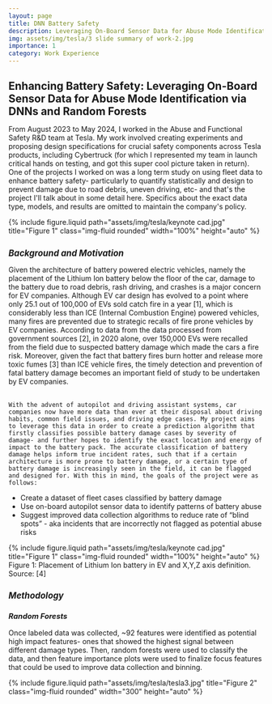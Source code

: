 ```yaml
---
layout: page
title: DNN Battery Safety
description: Leveraging On-Board Sensor Data for Abuse Mode Identification via DNNs and Random Forests
img: assets/img/tesla/3 slide summary of work-2.jpg
importance: 1
category: Work Experience
---
```


<!-- Project Title -->
<h1 style="font-size: 1.5em; font-weight: bold;">Enhancing Battery Safety: Leveraging On-Board Sensor Data for Abuse Mode Identification via DNNs and Random Forests
</h1>
<!-- Project Title -->

<p style="margin-top: 0.3em;">
    From August 2023 to May 2024, I worked in the Abuse and Functional Safety R&D team at Tesla. My work involved creating experiments and proposing design specifications for crucial safety components across Tesla products, including Cybertruck (for which I represented my team in launch critical hands on testing, and got this super cool picture taken in return). One of the projects I worked on was a long term study on using fleet data to enhance battery safety- particularly to quantify statistically and design to prevent damage due to road debris, uneven driving, etc- and that's the project I'll talk about in some detail here. Specifics about the exact data type, models, and results are omitted to maintain the company's policy.
</p>

<div class="row text-center">
    <div class="col-sm mt-3 mt-md-0">
        {% include figure.liquid path="assets/img/tesla/keynote cad.jpg" title="Figure 1" class="img-fluid rounded" width="100%" height="auto" %}
    </div>
</div>

<!-- Subheading -->
<h2 style="font-size: 1.2em; font-style: italic; margin-top: 1.5em;">Background and Motivation</h2>
<!-- Subheading -->

<p style="margin-top: 0.3em;">
    Given the architecture of battery powered electric vehicles, namely the placement of the Lithium Ion battery below the floor of the car, damage to the battery due to road debris, rash driving, and crashes is a major concern for EV companies. Although EV car design has evolved to a point where only 25.1 out of 100,000 of EVs sold catch fire in a year [1], which is considerably less than ICE (Internal Combustion Engine) powered vehicles, many fires are prevented due to strategic recalls of fire prone vehicles by EV companies. According to data from the data processed from government sources [2], in 2020 alone, over 150,000 EVs were recalled from the field due to suspected battery damage which made the cars a fire risk. Moreover, given the fact that battery fires burn hotter and release more toxic fumes [3] than ICE vehicle fires, the timely detection and prevention of fatal battery damage becomes an important field of study to be undertaken by EV companies. <br><br>

    With the advent of autopilot and driving assistant systems, car companies now have more data than ever at their disposal about driving habits, common field issues, and driving edge cases. My project aims to leverage this data in order to create a prediction algorithm that firstly classifies possible battery damage cases by severity of damage- and further hopes to identify the exact location and energy of impact to the battery pack. The accurate classification of battery damage helps inform true incident rates, such that if a certain architecture is more prone to battery damage, or a certain type of battery damage is increasingly seen in the field, it can be flagged and designed for. With this in mind, the goals of the project were as follows:
</p>

<ul>
    <li>Create a dataset of fleet cases classified by battery damage</li>
    <li>Use on-board autopilot sensor data to identify patterns of battery abuse</li>
    <li>Suggest improved data collection algorithms to reduce rate of “blind spots” - aka incidents that are incorrectly not flagged as potential abuse risks</li>
</ul>

<div class="row text-center">
    <div class="col-sm mt-3 mt-md-0">
        {% include figure.liquid path="assets/img/tesla/keynote cad.jpg" title="Figure 1" class="img-fluid rounded" width="100%" height="auto" %}
    </div>
</div>
<div class="caption text-center">Figure 1: Placement of Lithium Ion battery in EV and X,Y,Z axis definition. Source: [4] </div>

<!-- Subheading -->
<h2 style="font-size: 1.2em; font-style: italic; margin-top: 1.5em;">Methodology</h2>
<!-- Subheading -->
<!-- Sub-Subheading -->
<h3 style="font-size: 1.05em; font-style: italic; margin-top: 1.5em;">Random Forests</h3>
<!-- Sub-Subheading -->

<p style="margin-top: 0.3em;">
    Once labeled data was collected, ~92 features were identified as potential high impact features- ones that showed the highest signal between different damage types. Then, random forests were used to classify the data, and then feature importance plots were used to finalize focus features that could be used to improve data collection and binning.
</p>

<div class="row text-center">
    <div class="col-sm mt-3 mt-md-0">
        {% include figure.liquid path="assets/img/tesla/tesla3.jpg" title="Figure 2" class="img-fluid rounded" width="300" height="auto" %}
    </div>
</div>

